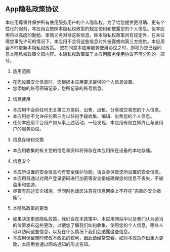 ## App隐私政策协议
本应用尊重并保护所有使用服务用户的个人隐私权。为了给您提供更准确、更有个性化的服务，本应用会按照本隐私权政策的规定使用和披露您的个人信息。但本应用将以高度的勤勉、审慎义务对待这些信息。除本隐私权政策另有规定外，在未征得您事先许可的情况下，本应用不会将这些信息对外披露或向第三方提供。本应用会不时更新本隐私权政策。 您在同意本应用服务使用协议之时，即视为您已经同意本隐私权政策全部内容。本隐私权政策属于本应用服务使用协议不可分割的一部分。

1. 适用范围
- 在您设置安全信息时，您根据本应用要求提供的个人信息设置。
- 您添加的账号密码记录，您所记录的账号信息。
2. 信息使用
- 本应用不会向任何无关第三方提供、出售、出租、分享或交易您的个人信息。
- 本应用亦不允许任何第三方以任何手段收集、编辑、出售您的个人信息。
- 任何本应用平台用户如从事上述活动，一经发现，本应用有权立即终止与该用户的服务协议。
3. 信息存储和交换
- 本应用收集的有关您的信息和资料将保存在本应用所在设备的本地存储。
4. 信息安全
- 本应所设置的安全信息均有安全保护功能，请妥善保管您所设置的安全信息。
- 本应用将通过对用户登录密码进行加密等安全措施确保您的信息不丢失，不被滥用和变造。
- 尽管有前述安全措施，但同时也请您注意在信息网络上不存在“完善的安全措施”。
5. 本隐私政策的更改
- 如果决定更改隐私政策，我们会在本政策中、本应用网站中以及我们认为适当的位置发布这些更改，以便您了解我们如何收集、使用您的个人信息，哪些人可以访问这些信息，以及在什么情况下我们会透露这些信息。
- 本应用保留随时修改本政策的权利，因此请经常查看。如对本政策作出重大更改，本应用会通过网站通知的形式告知。



